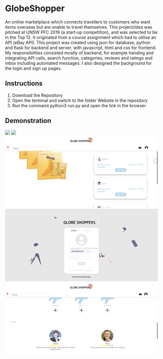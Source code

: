# GlobeShopper
An online marketplace which connects travellers to customers who want items overseas but are unable to travel themselves. This project/idea was pitched at UNSW PFC 2019 (a start-up competition), and was selected to be in the Top 12. It originated from a course assignment which had to utilise an API (eBay API). This project was created using json for database, python and flask for backend and server, with javascript, html and css for frontend. My responsibilities consisted mostly of backend, for example handing and integrating API calls, search function, categories,  reviews and ratings and inbox including automated messages. I also designed the background for the login and sign up pages. 

## Instructions
1. Download the Repository
2. Open the terminal and switch to the folder Website in the repository
3. Run the command python3 run.py and open the link in the browser

## Demonstration
![](g1.gif)
![](g2.gif)
![](g3.gif)
![](g4.gif)
![](g5.gif)
